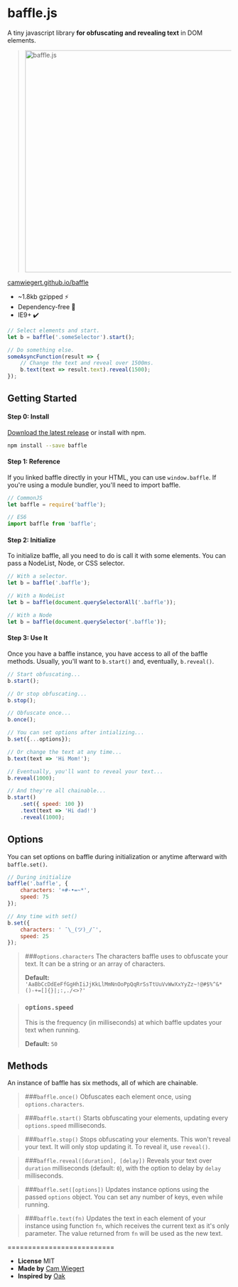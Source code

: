 # baffle.js
A tiny javascript library **for obfuscating and revealing text** in DOM elements.

> <img src="https://camwiegert.github.io/baffle/assets/images/baffle.js.png" width="500" alt="baffle.js">

[camwiegert.github.io/baffle](https://camwiegert.github.io/baffle)

- ~1.8kb gzipped :zap:
- Dependency-free :tada:
- IE9+ :heavy_check_mark:

```javascript
// Select elements and start.
let b = baffle('.someSelector').start();

// Do something else.
someAsyncFunction(result => {
    // Change the text and reveal over 1500ms.
    b.text(text => result.text).reveal(1500);
});
```

## Getting Started

#### Step 0: Install

[Download the latest release](https://raw.githubusercontent.com/camwiegert/baffle/master/dist/baffle.min.js) or install with npm.

```sh
npm install --save baffle
```

#### Step 1: Reference
If you linked baffle directly in your HTML, you can use `window.baffle`. If you're using a module bundler, you'll need to import baffle.

```javascript
// CommonJS
let baffle = require('baffle');

// ES6
import baffle from 'baffle';
```

#### Step 2: Initialize
To initialize baffle, all you need to do is call it with some elements. You can pass a NodeList, Node, or CSS selector.

```javascript
// With a selector.
let b = baffle('.baffle');

// With a NodeList
let b = baffle(document.querySelectorAll('.baffle'));

// With a Node
let b = baffle(document.querySelector('.baffle'));
```

#### Step 3: Use It
Once you have a baffle instance, you have access to all of the baffle methods. Usually, you'll want to `b.start()` and, eventually, `b.reveal()`.

```javascript
// Start obfuscating...
b.start();

// Or stop obfuscating...
b.stop();

// Obfuscate once...
b.once();

// You can set options after intializing...
b.set({...options});

// Or change the text at any time...
b.text(text => 'Hi Mom!');

// Eventually, you'll want to reveal your text...
b.reveal(1000);

// And they're all chainable...
b.start()
    .set({ speed: 100 })
    .text(text => 'Hi dad!')
    .reveal(1000);
```

## Options
You can set options on baffle during initialization or anytime afterward with `baffle.set()`.

```javascript
// During initialize
baffle('.baffle', {
    characters: '+#-•=~*',
    speed: 75
});

// Any time with set()
b.set({
    characters: ' ¯\_(ツ)_/¯',
    speed: 25
});
```

> ###`options.characters`
> The characters baffle uses to obfuscate your text. It can be a string or an array of characters.
>
> **Default:** `'AaBbCcDdEeFfGgHhIiJjKkLlMmNnOoPpQqRrSsTtUuVvWwXxYyZz~!@#$%^&*()-+=[]{}|;:,./<>?'`

> ### `options.speed`
> This is the frequency (in milliseconds) at which baffle updates your text when running.
>
> **Default:** `50`

## Methods
An instance of baffle has six methods, all of which are chainable.

> ###`baffle.once()`
> Obfuscates each element once, using `options.characters`.

> ###`baffle.start()`
> Starts obfuscating your elements, updating every `options.speed` milliseconds.

> ###`baffle.stop()`
> Stops obfuscating your elements. This won't reveal your text. It will only stop updating it. To reveal it, use `reveal()`.

> ###`baffle.reveal([duration], [delay])`
> Reveals your text over `duration` milliseconds (default: `0`), with the option to delay by `delay` milliseconds.

> ###`baffle.set([options])`
> Updates instance options using the passed `options` object. You can set any number of keys, even while running.

> ###`baffle.text(fn)`
> Updates the text in each element of your instance using function `fn`, which receives the current text as it's only parameter. The value returned from `fn` will be used as the new text.

==========================

- **License** MIT
- **Made by** [Cam Wiegert](http://camwiegert.com)
- **Inspired by** [Oak](http://oak.is/)
